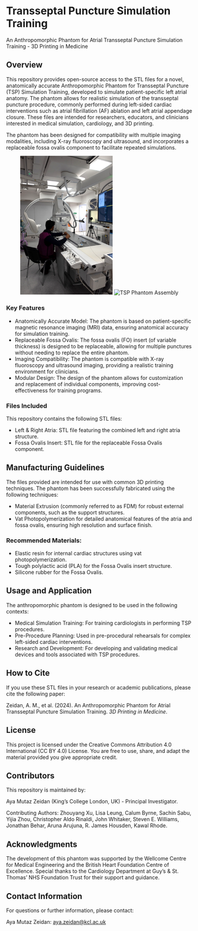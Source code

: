 # Transseptal Puncture Simulation Training
An Anthropomorphic Phantom for Atrial Transseptal Puncture Simulation Training - 3D Printing in Medicine

## Overview
This repository provides open-source access to the STL files for a novel, anatomically accurate Anthropomorphic Phantom for Transseptal Puncture (TSP) Simulation Training, developed to simulate patient-specific left atrial anatomy. The phantom allows for realistic simulation of the transseptal puncture procedure, commonly performed during left-sided cardiac interventions such as atrial fibrillation (AF) ablation and left atrial appendage closure. These files are intended for researchers, educators, and clinicians interested in medical simulation, cardiology, and 3D printing.

The phantom has been designed for compatibility with multiple imaging modalities, including X-ray fluoroscopy and ultrasound, and incorporates a replaceable fossa ovalis component to facilitate repeated simulations.

<p align="center">
  <img src="Simulation Training.png" alt="3D Printed TSP Phantom" width="250">
  <img src="TSP Phantom Assembly.gif" alt="TSP Phantom Assembly" width="250">
</p>


### Key Features
- Anatomically Accurate Model: The phantom is based on patient-specific magnetic resonance imaging (MRI) data, ensuring anatomical accuracy for simulation training.
- Replaceable Fossa Ovalis: The fossa ovalis (FO) insert (of variable thickness) is designed to be replaceable, allowing for multiple punctures without needing to replace the entire phantom.
- Imaging Compatibility: The phantom is compatible with X-ray fluoroscopy and ultrasound imaging, providing a realistic training environment for clinicians.
- Modular Design: The design of the phantom allows for customization and replacement of individual components, improving cost-effectiveness for training programs.

### Files Included
This repository contains the following STL files:

- Left & Right Atria: STL file featuring the combined left and right atria structure.
- Fossa Ovalis Insert: STL file for the replaceable Fossa Ovalis component.

## Manufacturing Guidelines
The files provided are intended for use with common 3D printing techniques. The phantom has been successfully fabricated using the following techniques:

- Material Extrusion (commonly referred to as FDM) for robust external components, such as the support structures.
- Vat Photopolymerization for detailed anatomical features of the atria and fossa ovalis, ensuring high resolution and surface finish.

### Recommended Materials:

- Elastic resin for internal cardiac structures using vat photopolymerization.
- Tough polylactic acid (PLA) for the Fossa Ovalis insert structure.
- Silicone rubber for the Fossa Ovalis.

## Usage and Application
The anthropomorphic phantom is designed to be used in the following contexts:

- Medical Simulation Training: For training cardiologists in performing TSP procedures.
- Pre-Procedure Planning: Used in pre-procedural rehearsals for complex left-sided cardiac interventions.
- Research and Development: For developing and validating medical devices and tools associated with TSP procedures.

## How to Cite
If you use these STL files in your research or academic publications, please cite the following paper:

Zeidan, A. M., et al. (2024). An Anthropomorphic Phantom for Atrial Transseptal Puncture Simulation Training. _3D Printing in Medicine_.

## License
This project is licensed under the Creative Commons Attribution 4.0 International (CC BY 4.0) License. You are free to use, share, and adapt the material provided you give appropriate credit.

## Contributors
This repository is maintained by:

Aya Mutaz Zeidan (King’s College London, UK) - Principal Investigator.

Contributing Authors: Zhouyang Xu, Lisa Leung, Calum Byrne, Sachin Sabu, Yijia Zhou, Christopher Aldo Rinaldi, John Whitaker, Steven E. Williams, Jonathan Behar, Aruna Arujuna, R. James Housden, Kawal Rhode.

## Acknowledgments
The development of this phantom was supported by the Wellcome Centre for Medical Engineering and the British Heart Foundation Centre of Excellence. Special thanks to the Cardiology Department at Guy’s & St. Thomas’ NHS Foundation Trust for their support and guidance.

## Contact Information
For questions or further information, please contact:

Aya Mutaz Zeidan: aya.zeidan@kcl.ac.uk
